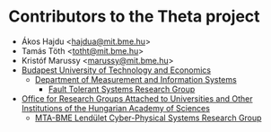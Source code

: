 # Contributors to the Theta project

* Ákos Hajdu &lt;hajdua@mit.bme.hu&gt;
* Tamás Töth &lt;totht@mit.bme.hu&gt;
* Kristóf Marussy &lt;marussy@mit.bme.hu&gt;
* [Budapest University of Technology and Economics](http://www.bme.hu/?language=en)
  * [Department of Measurement and Information Systems](http://www.mit.bme.hu/eng/)
    * [Fault Tolerant Systems Research Group](https://inf.mit.bme.hu/en)
* [Office for Research Groups Attached to Universities and Other Institutions of the Hungarian Academy of Sciences](http://mta.hu/english)
  * [MTA-BME Lendület Cyber-Physical Systems Research Group](http://lendulet.inf.mit.bme.hu/)
